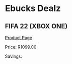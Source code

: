 
# Ebucks Dealz
## FIFA 22 (XBOX ONE)
[Product Page](https://www.ebucks.com/web/shop/productSelected.do?prodId=1222847090&catId=1233325618)

Price: R1099.00

Savings: 


	